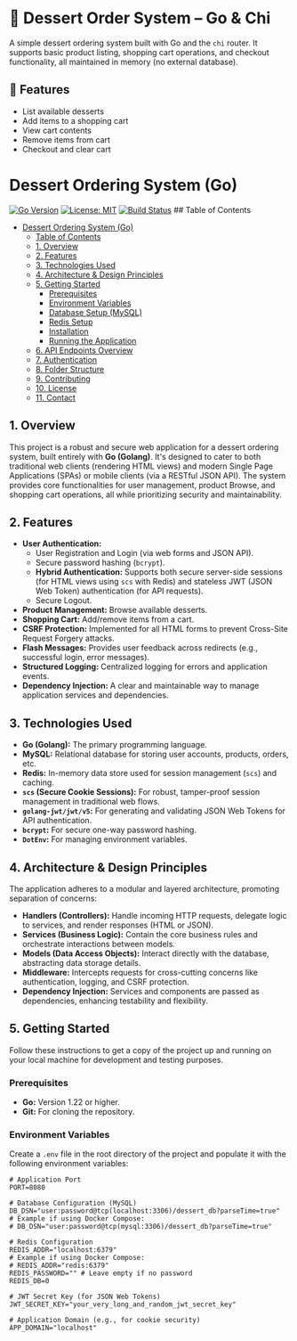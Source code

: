 # 🍰 Dessert Order System – Go & Chi

A simple dessert ordering system built with Go and the `chi` router. It supports basic product listing, shopping cart operations, and checkout functionality, all maintained in memory (no external database).

## 🚀 Features

- List available desserts
- Add items to a shopping cart
- View cart contents
- Remove items from cart
- Checkout and clear cart

# Dessert Ordering System (Go)

[![Go Version](https://img.shields.io/badge/go-1.22%2B-blue.svg)](https://golang.org/doc/go1.22)
[![License: MIT](https://img.shields.io/badge/License-MIT-yellow.svg)](https://opensource.org/licenses/MIT)
[![Build Status](https://img.shields.io/badge/build-passing-brightgreen)](https://github.com/your-username/your-repo-name/actions) ## Table of Contents

- [Dessert Ordering System (Go)](#dessert-ordering-system-go)
  - [Table of Contents](#table-of-contents)
  - [1. Overview](#1-overview)
  - [2. Features](#2-features)
  - [3. Technologies Used](#3-technologies-used)
  - [4. Architecture & Design Principles](#4-architecture--design-principles)
  - [5. Getting Started](#5-getting-started)
    - [Prerequisites](#prerequisites)
    - [Environment Variables](#environment-variables)
    - [Database Setup (MySQL)](#database-setup-mysql)
    - [Redis Setup](#redis-setup)
    - [Installation](#installation)
    - [Running the Application](#running-the-application)
  - [6. API Endpoints Overview](#6-api-endpoints-overview)
  - [7. Authentication](#7-authentication)
  - [8. Folder Structure](#8-folder-structure)
  - [9. Contributing](#9-contributing)
  - [10. License](#10-license)
  - [11. Contact](#11-contact)

## 1. Overview

This project is a robust and secure web application for a dessert ordering system, built entirely with **Go (Golang)**. It's designed to cater to both traditional web clients (rendering HTML views) and modern Single Page Applications (SPAs) or mobile clients (via a RESTful JSON API). The system provides core functionalities for user management, product Browse, and shopping cart operations, all while prioritizing security and maintainability.

## 2. Features

- **User Authentication:**
  - User Registration and Login (via web forms and JSON API).
  - Secure password hashing (`bcrypt`).
  - **Hybrid Authentication:** Supports both secure server-side sessions (for HTML views using `scs` with Redis) and stateless JWT (JSON Web Token) authentication (for API requests).
  - Secure Logout.
- **Product Management:** Browse available desserts.
- **Shopping Cart:** Add/remove items from a cart.
- **CSRF Protection:** Implemented for all HTML forms to prevent Cross-Site Request Forgery attacks.
- **Flash Messages:** Provides user feedback across redirects (e.g., successful login, error messages).
- **Structured Logging:** Centralized logging for errors and application events.
- **Dependency Injection:** A clear and maintainable way to manage application services and dependencies.

## 3. Technologies Used

- **Go (Golang):** The primary programming language.
- **MySQL:** Relational database for storing user accounts, products, orders, etc.
- **Redis:** In-memory data store used for session management (`scs`) and caching.
- **`scs` (Secure Cookie Sessions):** For robust, tamper-proof session management in traditional web flows.
- **`golang-jwt/jwt/v5`:** For generating and validating JSON Web Tokens for API authentication.
- **`bcrypt`:** For secure one-way password hashing.
- **`DotEnv`:** For managing environment variables.

## 4. Architecture & Design Principles

The application adheres to a modular and layered architecture, promoting separation of concerns:

- **Handlers (Controllers):** Handle incoming HTTP requests, delegate logic to services, and render responses (HTML or JSON).
- **Services (Business Logic):** Contain the core business rules and orchestrate interactions between models.
- **Models (Data Access Objects):** Interact directly with the database, abstracting data storage details.
- **Middleware:** Intercepts requests for cross-cutting concerns like authentication, logging, and CSRF protection.
- **Dependency Injection:** Services and components are passed as dependencies, enhancing testability and flexibility.

## 5. Getting Started

Follow these instructions to get a copy of the project up and running on your local machine for development and testing purposes.

### Prerequisites

- **Go:** Version 1.22 or higher.
- **Git:** For cloning the repository.

### Environment Variables

Create a `.env` file in the root directory of the project and populate it with the following environment variables:

```dotenv
# Application Port
PORT=8080

# Database Configuration (MySQL)
DB_DSN="user:password@tcp(localhost:3306)/dessert_db?parseTime=true"
# Example if using Docker Compose:
# DB_DSN="user:password@tcp(mysql:3306)/dessert_db?parseTime=true"

# Redis Configuration
REDIS_ADDR="localhost:6379"
# Example if using Docker Compose:
# REDIS_ADDR="redis:6379"
REDIS_PASSWORD="" # Leave empty if no password
REDIS_DB=0

# JWT Secret Key (for JSON Web Tokens)
JWT_SECRET_KEY="your_very_long_and_random_jwt_secret_key"

# Application Domain (e.g., for cookie security)
APP_DOMAIN="localhost"
```
